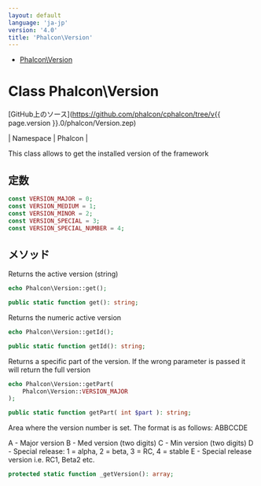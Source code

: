 ```yaml
---
layout: default
language: 'ja-jp'
version: '4.0'
title: 'Phalcon\Version'
---
```


* [Phalcon\Version](#version)

<h1 id="version">Class Phalcon\Version</h1>

[GitHub上のソース](https://github.com/phalcon/cphalcon/tree/v{{ page.version }}.0/phalcon/Version.zep)

| Namespace | Phalcon |

This class allows to get the installed version of the framework

## 定数

```php
const VERSION_MAJOR = 0;
const VERSION_MEDIUM = 1;
const VERSION_MINOR = 2;
const VERSION_SPECIAL = 3;
const VERSION_SPECIAL_NUMBER = 4;
```

## メソッド

Returns the active version (string)

```php
echo Phalcon\Version::get();
```

```php
public static function get(): string;
```

Returns the numeric active version

```php
echo Phalcon\Version::getId();
```

```php
public static function getId(): string;
```

Returns a specific part of the version. If the wrong parameter is passed it will return the full version

```php
echo Phalcon\Version::getPart(
    Phalcon\Version::VERSION_MAJOR
);
```

```php
public static function getPart( int $part ): string;
```

Area where the version number is set. The format is as follows: ABBCCDE

A - Major version B - Med version (two digits) C - Min version (two digits) D - Special release: 1 = alpha, 2 = beta, 3 = RC, 4 = stable E - Special release version i.e. RC1, Beta2 etc.

```php
protected static function _getVersion(): array;
```